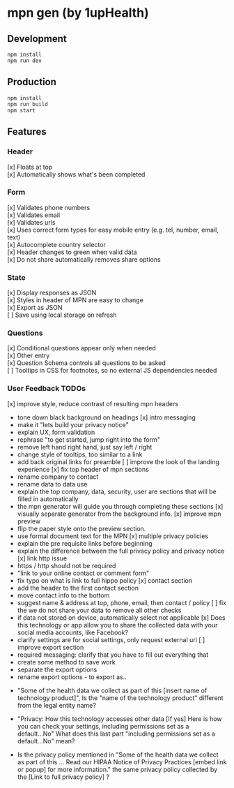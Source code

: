 # mpn gen (by 1upHealth)

## Development
```
npm install
npm run dev
```

## Production
```
npm install
npm run build
npm start
```


## Features

### Header
[x] Floats at top  
[x] Automatically shows what's been completed  

### Form
[x] Validates phone numbers  
[x] Validates email  
[x] Validates urls  
[x] Uses correct form types for easy mobile entry (e.g. tel, number, email, text)  
[x] Autocomplete country selector  
[x] Header changes to green when valid data  
[x] Do not share automatically removes share options  

### State
[x] Display responses as JSON  
[x] Styles in header of MPN are easy to change  
[x] Export as JSON  
[ ] Save using local storage on refresh  


### Questions
[x] Conditional questions appear only when needed  
[x] Other entry  
[x] Question Schema controls all questions to be asked  
[ ] Tooltips in CSS for footnotes, so no external JS dependencies needed

### User Feedback TODOs
[x] improve style, reduce contrast of resulting mpn headers
- tone down black background on headings
[x] intro messaging
- make it "lets build your privacy notice"
- explain UX, form validation
- rephrase "to get started, jump right into the form"
- remove left hand right hand, just say left / right
- change style of tooltips, too similar to a link
- add back original links for preamble 
[ ] improve the look of the landing experience
[x] fix top header of mpn sections
- rename company to contact
- rename data to data use
- explain the top company, data, security, user are sections that will be filled in automatically
- the mpn generator will guide you through completing these sections
[x] visually separate generator from the background info.
[x] improve mpn preview
- flip the paper style onto the preview section.
- use formal document text for the MPN
[x] multiple privacy policies
- explain the pre requisite links before beginning
- explain the difference between the full privacy policy and privacy notice
[x] link http issue
- https / http should not be required
- "link to your online contact or comment form"
- fix typo on what is link to full hippo policy
[x] contact section
- add the header to the first contact section
- move contact info to the bottom
- suggest name & address at top, phone, email, then contact / policy
[ ] fix the we do not share your data to remove all other checks
- if data not stored on device, automatically select not applicable
[x] Does this technology or app allow you to share the collected data with your social media accounts, like Facebook?
- clarify settings are for social settings, only request external url
[ ] improve export section
- required messaging: clarify that you have to fill out everything that 
- create some method to save work
- separate the export options
- rename export options - to export as..

* "Some of the health data we collect as part of this [insert name of technology product]", Is the "name of the technology product" different from the legal entity name?
* "Privacy: How this technology accesses other data
[If yes] Here is how you can check your settings,
including permissions set as a default...No"
What does this last part "including permissions set as a default...No" mean?

* Is the privacy policy mentioned in "Some of the health data we collect as part of this ... Read our HIPAA Notice of Privacy Practices [embed link or popup] for more information." the same privacy policy collected by the [Link to full privacy policy] ?
